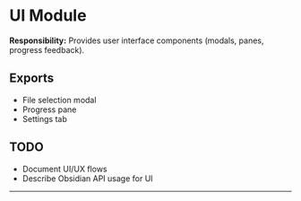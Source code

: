 # UI Module

**Responsibility:** Provides user interface components (modals, panes, progress feedback).

## Exports

- File selection modal
- Progress pane
- Settings tab

## TODO

- Document UI/UX flows
- Describe Obsidian API usage for UI

---
